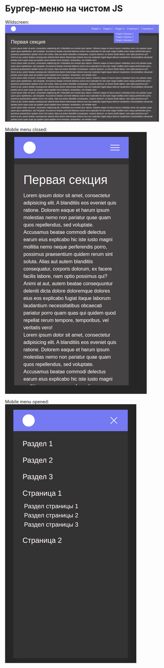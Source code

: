 # Бургер-меню на чистом JS

Wildscreen:
![](readme-files/pc.png)

Mobile menu closed:
![](readme-files/mobile-submen-close.png)

Mobile menu opened:
![](readme-files/mobile-submen-open.png)
